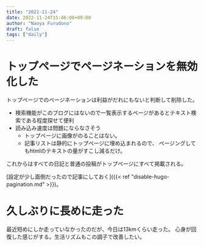 ```yaml
---
title: "2022-11-24"
date: 2022-11-24T15:46:08+09:00
author: "Naoya Furudono"
draft: false
tags: ["daily"]
---
```


# トップページでページネーションを無効化した

トップページでのページネーションは利益がだれにもないと判断して削除した。

- 検索機能がこのブログにはないので一覧表示するページがあるとテキスト検索である程度探せて便利
- 読み込み速度は問題にならなさそう
    - トップページに画像がのることはない。
    - 記事リストは静的にトップページに埋め込まれるので、
      ページングしてもhtmlのテキストの量がすこし減るだけ。

これからはすべての日記と普通の投稿がトップページにすべて掲載される。

[設定が少し面倒だったので記事にしておく]({{< ref "disable-hugo-pagination.md" >}})。

# 久しぶりに長めに走った

最近短めにしか走っていなかったのだが、今日は13kmくらい走った。
心身が回復した感じがする。生活リズムもこの調子で改善したい。

